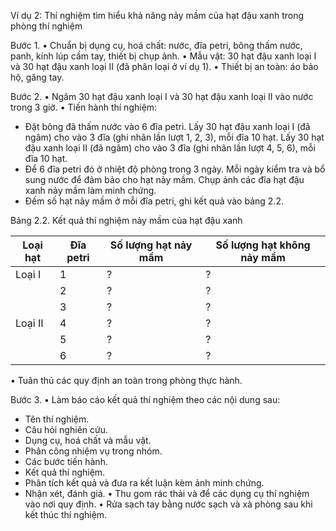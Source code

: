 Ví dụ 2: Thí nghiệm tìm hiểu khả năng nảy mầm của hạt đậu xanh trong phòng thí nghiệm

Bước 1.
• Chuẩn bị dụng cụ, hoá chất: nước, đĩa petri, bông thấm nước, panh, kính lúp cầm tay, thiết bị chụp ảnh.
• Mẫu vật: 30 hạt đậu xanh loại I và 30 hạt đậu xanh loại II (đã phân loại ở ví dụ 1).
• Thiết bị an toàn: áo bảo hộ, găng tay.

Bước 2.
• Ngâm 30 hạt đậu xanh loại I và 30 hạt đậu xanh loại II vào nước trong 3 giờ.
• Tiến hành thí nghiệm:
- Đặt bông đã thấm nước vào 6 đĩa petri. Lấy 30 hạt đậu xanh loại I (đã ngâm) cho vào 3 đĩa (ghi nhãn lần lượt 1, 2, 3), mỗi đĩa 10 hạt. Lấy 30 hạt đậu xanh loại II (đã ngâm) cho vào 3 đĩa (ghi nhãn lần lượt 4, 5, 6), mỗi đĩa 10 hạt.
- Để 6 đĩa petri đó ở nhiệt độ phòng trong 3 ngày. Mỗi ngày kiểm tra và bổ sung nước để đảm bảo cho hạt nảy mầm. Chụp ảnh các đĩa hạt đậu xanh nảy mầm làm minh chứng.
- Đếm số hạt nảy mầm ở mỗi đĩa petri, ghi kết quả vào bảng 2.2.

Bảng 2.2. Kết quả thí nghiệm nảy mầm của hạt đậu xanh

Loại hạt | Đĩa petri | Số lượng hạt nảy mầm | Số lượng hạt không nảy mầm
--------|-----------|----------------------|-----------------------------
Loại I  |     1     |          ?           |              ?
        |     2     |          ?           |              ?
        |     3     |          ?           |              ?
Loại II |     4     |          ?           |              ?
        |     5     |          ?           |              ?
        |     6     |          ?           |              ?

• Tuân thủ các quy định an toàn trong phòng thực hành.

Bước 3.
• Làm báo cáo kết quả thí nghiệm theo các nội dung sau:
- Tên thí nghiệm.
- Câu hỏi nghiên cứu.
- Dụng cụ, hoá chất và mẫu vật.
- Phân công nhiệm vụ trong nhóm.
- Các bước tiến hành.
- Kết quả thí nghiệm.
- Phân tích kết quả và đưa ra kết luận kèm ảnh minh chứng.
- Nhận xét, đánh giá.
• Thu gom rác thải và để các dụng cụ thí nghiệm vào nơi quy định.
• Rửa sạch tay bằng nước sạch và xà phòng sau khi kết thúc thí nghiệm.